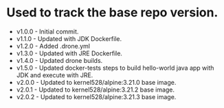 # Used to track the base repo version.
* v1.0.0 - Initial commit.
* v1.1.0 - Updated with JDK Dockerfile.
* v1.2.0 - Added .drone.yml
* v1.3.0 - Updated with JRE Dockerfile.
* v1.4.0 - Updated drone builds.
* v1.5.0 - Updated docker-tests steps to build hello-world java app with JDK and execute with JRE.
* v2.0.0 - Updated to kernel528/alpine:3.21.0 base image.
* v2.0.1 - Updated to kernel528/alpine:3.21.2 base image.
* v2.0.2 - Updated to kernel528/alpine:3.21.3 base image.